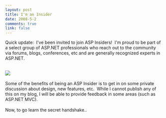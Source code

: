 ```yaml
--- 
layout: post
title: I'm an Insider
date: 2008-5-2
comments: true
link: false
---
```

Quick update:&nbsp; I've been invited to join ASP Insiders!&nbsp; I'm proud to be part of a select group of ASP.NET professionals who reach out to the community via forums, blogs, conferences, etc and are generally recognized experts in ASP.NET.<br><br><p></p><img src="http://flux88.com/content/binary/ASPInsider-LOGO-big.gif" border="0"><br><br>Some of the benefits of being an ASP Insider is to get in on some private discussion about design, new features, etc.&nbsp; While I cannot publish any of this on my blog, I will be able to provide feedback in some areas (such as ASP.NET MVC).<br><br>Now, to go learn the secret handshake..<br>
